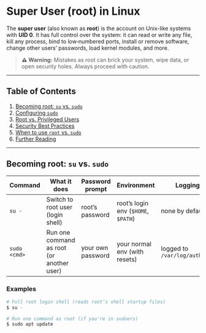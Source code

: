 # Super User (root) in Linux

The **super user** (also known as **root**) is the account on Unix-like systems with **UID 0**. It has full control over the system: it can read or write any file, kill any process, bind to low‐numbered ports, install or remove software, change other users’ passwords, load kernel modules, and more.

> **⚠️ Warning:** Mistakes as root can brick your system, wipe data, or open security holes. Always proceed with caution.

---

## Table of Contents

1. [Becoming root: `su` vs. `sudo`](#becoming-root-su-vs-sudo)  
2. [Configuring `sudo`](#configuring-sudo)  
3. [Root vs. Privileged Users](#root-vs-privileged-users)  
4. [Security Best Practices](#security-best-practices)  
5. [When to use `root` vs. `sudo`](#when-to-use-root-vs-sudo)  
6. [Further Reading](#further-reading)

---

## Becoming root: `su` vs. `sudo`

| Command       | What it does                                    | Password prompt        | Environment                     | Logging                       |
|---------------|-------------------------------------------------|------------------------|---------------------------------|-------------------------------|
| `su -`        | Switch to root user (login shell)               | root’s password        | root’s login env (`$HOME`, `$PATH`) | none by default               |
| `sudo <cmd>`  | Run one command as root (or another user)       | your own password      | your normal env (with resets)    | logged to `/var/log/auth.log` |

### Examples

```bash
# Full root login shell (reads root’s shell startup files)
$ su -

# Run one command as root (if you're in sudoers)
$ sudo apt update
